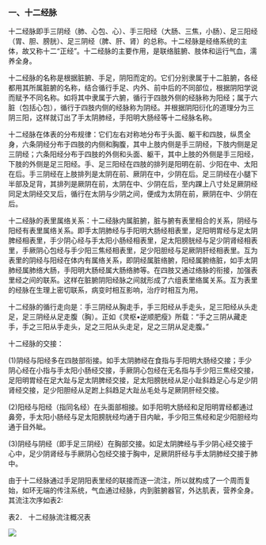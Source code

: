 ### 一、十二经脉

十二经脉即手三阴经（肺、心包、心）、手三阳经（大肠、三焦，小肠）、足三阳经（胃、胆、膀胱）、足三阴经（脾、肝、肾）的总称。十二经脉是经络系统的主体，故又称十二“正经”。十二经脉的主要作用，是联络脏腑、肢体和运行气血，濡养全身。

十二经脉的名称是根据脏腑、手足，阴阳而定的。它们分别隶属于十二脏腑，各经都用其所属脏腑的名称，结合循行手足、内外、前中后的不同部位，根据阴阳学说而赋予不同名称。如将其中隶属于六腑，循行于四肢外侧的经脉称为阳经；属于六脏（包括心包），循行于四肢内侧的经脉称为阴经。并根据阴阳衍化的道理分为三阴三阳，这样就订出了手太阴肺经，手阳明大肠经等十二经脉名称。

十二经脉在体表的分布规律：它们左右对称地分布于头面、躯干和四肢，纵贯全身，六条阴经分布于四肢的内侧和胸腹，其中上肢内侧是手三阴经，下肢内侧是足三阴经；六条阳经分布于四肢的外侧和头面、躯干，其中上肢的外侧是手三阳经，下肢的外侧是足三阳经。手、足三阳经在四肢的排列是阳明在前、少阳在中、太阳在后。手三阴经在上肢排列是太阴在前、厥阴在中，少阴在后。足三阴经在小腿下半部及足背，其排列是厥阴在前，太阴在中、少阴在后，至内踝上八寸处足厥阴经同足太阴经交叉后，循行在太阴与少阴之间，便成为太阴在前，厥阴在中、少阴在后。

十二经脉的表里属络关系：十二经脉内属脏腑，脏与腑有表里相合的关系，阴经与阳经有表里属络关系。即手太阴肺经与手阳明大肠经相表里，足阳明胃经与足太阴脾经相表里，手少阴心经与手太阳小肠经相表里，足太阳膀胱经与足少阴肾经相表里，手厥阴心包经与手少阳三焦经相表里，足少阳胆经与足厥阴肝经相表里。互为表里的阴经与阳经在体内有属络关系，即阴经属脏络腑，阳经属腑络脏，如手太阴肺经属肺络大肠，手阳明大肠经属大肠络肺等。在四肢又通过络脉的衔接，加强表里经之间的联系。这样在脏腑阴阳经脉之间就形成了六组表里络属关系。互为表里的经脉在生理上密切联系，病变时相互影响，治疗时相互为用。

十二经脉的循行走向是：手三阴经从胸走手，手三阳经从手走头，足三阳经从头走足，足三阴经从足走腹（胸）。正如《灵枢•逆顺肥瘦》所载：“手之三阴从藏走手，手之三阳从手走头，足之三阳从头走足，足之三阴从足走腹。”

十二经脉的交接：

 (1)阴经与阳经多在四肢部衔接。如手太阴肺经在食指与手阳明大肠经交接；手少阴心经在小指与手太阳小肠经交接，手厥阴心包经在无名指与手少阳三焦经交接，足阳明胃经在足大趾与足太阴脾经交接，足太阳膀胱经从足小趾斜趋足心与足少阴肾经交接，足少阳胆经从足跗上斜趋足大趾丛毛处与足厥阴肝经交接。

 (2)阳经与阳经（指同名经）在头面部相接。如手阳明大肠经和足阳明胃经都通过鼻旁，手太阳小肠经与足太阳膀胱经均通于目内眦，手少阳三焦经和足少阳胆经均通于目外眦。

 (3)阴经与阴经（即手足三阴经）在胸部交接。如足太阴脾经与手少阴心经交接于心中，足少阴肾经与手厥阴心包经交接于胸中，足厥阴肝经与手太阴肺经交接于肺中。

由于十二经脉通过手足阴阳表里经的联接而逐一流注，所以就构成了一个周而复始，如环无端的传注系统，气血通过经脉，内到脏腑器官，外达肌表，营养全身。其流注次序如表2:

表2． 十二经脉流注概况表

![](img/表2.jpg)
